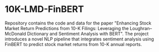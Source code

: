 # 10K-LMD-FinBERT
Repository contains the code and data for the paper "Enhancing Stock Market Return Predictions from 10-K Filings: Leveraging the Loughran–McDonald Dictionary and Sentiment Analysis with BERT". The project introduces a novel NLP pipeline that integrates sentiment analysis using FinBERT to predict stock market returns from 10-K annual reports.
